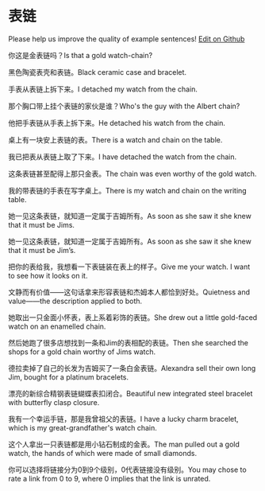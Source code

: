 # 表链

Please help us improve the quality of example sentences! [Edit on Github](https://github.com/jiyushe/jiyu-example-sentence-source/blob/main/chinese/biaolian.md)

<p><span class="chinese">你这是金表链吗？</span><span class="english">Is that a gold watch-chain?</span></p>

<p><span class="chinese">黑色陶瓷表壳和表链。</span><span class="english">Black ceramic case and bracelet.</span></p>

<p><span class="chinese">手表从表链上拆下来。</span><span class="english">I detached my watch from the chain.</span></p>

<p><span class="chinese">那个胸口带上挂个表链的家伙是谁？</span><span class="english">Who's the guy with the Albert chain?</span></p>

<p><span class="chinese">他把手表链从手表上拆下来。</span><span class="english">He detached his watch from the chain.</span></p>

<p><span class="chinese">桌上有一块安上表链的表。</span><span class="english">There is a watch and chain on the table.</span></p>

<p><span class="chinese">我已把表从表链上取了下来。</span><span class="english">I have detached the watch from the chain.</span></p>

<p><span class="chinese">这条表链甚至配得上那只金表。</span><span class="english">The chain was even worthy of the gold watch.</span></p>

<p><span class="chinese">我的带表链的手表在写字桌上。</span><span class="english">There is my watch and chain on the writing table.</span></p>

<p><span class="chinese">她一见这条表链，就知道一定属于吉姆所有。</span><span class="english">As soon as she saw it she knew that it must be Jims.</span></p>

<p><span class="chinese">她一见这条表链，就知道一定属于吉姆所有。</span><span class="english">As soon as she saw it she knew that it must be Jim’s.</span></p>

<p><span class="chinese">把你的表给我，我想看一下表链装在表上的样子。</span><span class="english">Give me your watch. I want to see how it looks on it.</span></p>

<p><span class="chinese">文静而有价值——这句话拿来形容表链和杰姆本人都恰到好处。</span><span class="english">Quietness and value——the description applied to both.</span></p>

<p><span class="chinese">她取出一只金面小怀表，表上系着彩饰的表链。</span><span class="english">She drew out a little gold-faced watch on an enamelled chain.</span></p>

<p><span class="chinese">然后她跑了很多店想找到一条和Jim的表相配的表链。</span><span class="english">Then she searched the shops for a gold chain worthy of Jims watch.</span></p>

<p><span class="chinese">德拉卖掉了自己的长发为吉姆买了一条白金表链。</span><span class="english">Alexandra sell their own long Jim, bought for a platinum bracelets.</span></p>

<p><span class="chinese">漂亮的新综合精钢表链蝴蝶表扣闭合。</span><span class="english">Beautiful new integrated steel bracelet with butterfly clasp closure.</span></p>

<p><span class="chinese">我有一个幸运手链，那是我曾祖父的表链。</span><span class="english">I have a lucky charm bracelet, which is my great-grandfather's watch chain.</span></p>

<p><span class="chinese">这个人拿出一只表链都是用小钻石制成的金表。</span><span class="english">The man pulled out a gold watch, the hands of which were made of small diamonds.</span></p>

<p><span class="chinese">你可以选择将链接分为0到9个级别，0代表链接没有级别。</span><span class="english">You may chose to rate a link from 0 to 9, where 0 implies that the link is unrated.</span></p>


